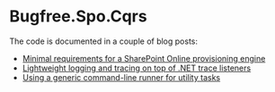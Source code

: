 # Bugfree.Spo.Cqrs

The code is documented in a couple of blog posts:

* [Minimal requirements for a SharePoint Online provisioning engine](http://bugfree.dk/blog/2015/05/25/minimal-requirements-for-a-sharepoint-online-provisioning-engine/)
* [Lightweight logging and tracing on top of .NET trace listeners](http://bugfree.dk/blog/2015/01/31/lightweight-logging-and-tracing-on-top-of-dotnet-trace-listeners/)
* [Using a generic command-line runner for utility tasks](http://bugfree.dk/blog/2011/11/23/using-a-generic-command-line-runner-for-utility-tasks/)